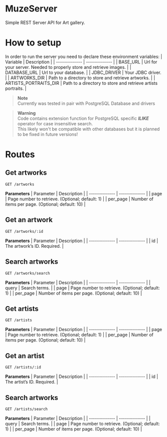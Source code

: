 # MuzeServer
Simple REST Server API for Art gallery.

# How to setup
In order to run the server you need to declare these environment variables:
| Variable  | Description |
| ------------- | ------------- |
| BASE_URL | Url for your server. Needed to properly store and retrieve images. |
| DATABASE_URL | Url to your database. |
| JDBC_DRIVER | Your JDBC driver. |
| ARTWORKS_DIR | Path to a directory to store and retrieve artworks. |
| ARTISTS_PORTRAITS_DIR | Path to a directory to store and retrieve artists portraits. |

> **Note**  
> Currently was tested in pair with PostgreSQL Database and drivers

> **Warning** <br/>
> Code contains extension function for PostgreSQL specific ***ILIKE*** operator for case insensitive search.<br/>
> This likely won't be compatible with other databases but it is planned to be fixed in future versions!

# Routes
## Get artworks
```
GET /artworks
```
**Parameters**
| Parameter  | Description |
| ------------- | ------------- |
| page  | Page number to retrieve. (Optional; default: 1)  |
| per_page  | Number of items per page. (Optional; default: 10)  |

## Get an artwork
```
GET /artworks/:id
```
**Parameters**
| Parameter  | Description |
| ------------- | ------------- |
| id  | The artwork’s ID. Required. |

## Search artworks
```
GET /artworks/search
```
**Parameters**
| Parameter  | Description |
| ------------- | ------------- |
| query | Search terms. |
| page  | Page number to retrieve. (Optional; default: 1)  |
| per_page  | Number of items per page. (Optional; default: 10)  |

## Get artists
```
GET /artists
```
**Parameters**
| Parameter  | Description |
| ------------- | ------------- |
| page  | Page number to retrieve. (Optional; default: 1)  |
| per_page  | Number of items per page. (Optional; default: 10)  |

## Get an artist
```
GET /artists/:id
```
**Parameters**
| Parameter  | Description |
| ------------- | ------------- |
| id  | The artist’s ID. Required. |

## Search artworks
```
GET /artists/search
```
**Parameters**
| Parameter  | Description |
| ------------- | ------------- |
| query | Search terms. |
| page  | Page number to retrieve. (Optional; default: 1)  |
| per_page  | Number of items per page. (Optional; default: 10)  |
